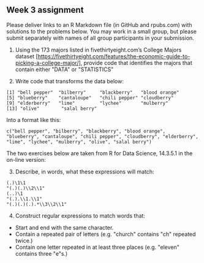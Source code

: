 ## Week 3 assignment

Please deliver links to an R Markdown file (in GitHub and rpubs.com) with solutions to the problems below.  You may work in a small group, but please submit separately with names of all group participants in your submission.


1. Using the 173 majors listed in fivethirtyeight.com’s College Majors dataset [https://fivethirtyeight.com/features/the-economic-guide-to-picking-a-college-major/], provide code that identifies the majors that contain either "DATA" or "STATISTICS"


2. Write code that transforms the data below:

```
[1] "bell pepper"  "bilberry"     "blackberry"   "blood orange"
[5] "blueberry"    "cantaloupe"   "chili pepper" "cloudberry"  
[9] "elderberry"   "lime"         "lychee"       "mulberry"    
[13] "olive"        "salal berry"
```

Into a format like this:

```
c("bell pepper", "bilberry", "blackberry", "blood orange", "blueberry", "cantaloupe", "chili pepper", "cloudberry", "elderberry", "lime", "lychee", "mulberry", "olive", "salal berry")
```

The two exercises below are taken from R for Data Science, 14.3.5.1 in the on-line version:

3. Describe, in words, what these expressions will match:

```
(.)\1\1
"(.)(.)\\2\\1"
(..)\1
"(.).\\1.\\1"
"(.)(.)(.).*\\3\\2\\1"
```

4. Construct regular expressions to match words that:

* Start and end with the same character.
* Contain a repeated pair of letters (e.g. "church" contains "ch" repeated twice.)
* Contain one letter repeated in at least three places (e.g. "eleven" contains three "e"s.)